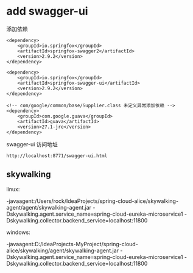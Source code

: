 # add swagger-ui

添加依赖

    <dependency>
        <groupId>io.springfox</groupId>
        <artifactId>springfox-swagger2</artifactId>
        <version>2.9.2</version>
    </dependency>

    <dependency>
        <groupId>io.springfox</groupId>
        <artifactId>springfox-swagger-ui</artifactId>
        <version>2.9.2</version>
    </dependency>

    <!-- com/google/common/base/Supplier.class 未定义异常添加依赖 -->
    <dependency>
        <groupId>com.google.guava</groupId>
        <artifactId>guava</artifactId>
        <version>27.1-jre</version>
    </dependency>

swagger-ui 访问地址

    http://localhost:8771/swagger-ui.html

## skywalking

linux:

-javaagent:/Users/rock/IdeaProjects/spring-cloud-alice/skywalking-agent/agent/skywalking-agent.jar
-Dskywalking.agent.service_name=spring-cloud-eureka-microservice1
-Dskywalking.collector.backend_service=localhost:11800

windows:

-javaagent:D:/IdeaProjects-MyProject/spring-cloud-alice/skywalking/agent/skywalking-agent.jar
-Dskywalking.agent.service_name=spring-cloud-eureka-microservice1
-Dskywalking.collector.backend_service=localhost:11800



